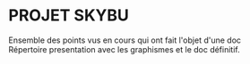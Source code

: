 # PROJET SKYBU

Ensemble des points vus en cours qui ont fait l'objet d'une doc  
Répertoire presentation avec les graphismes et le doc définitif.